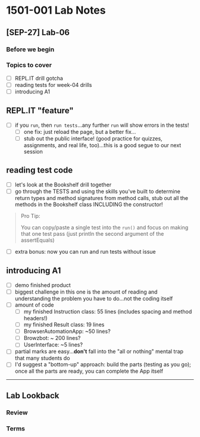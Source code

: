 # 1501-001 Lab Notes

## [SEP-27] Lab-06

### Before we begin

### Topics to cover

- [ ] REPL.IT drill gotcha
- [ ] reading tests for week-04 drills
- [ ] introducing A1

## REPL.IT "feature"

- [ ] if you `run`, then `run tests`...any further `run` will show errors in the tests!
  - [ ] one fix: just reload the page, but a better fix...
  - [ ] stub out the public interface! (good practice for quizzes, assignments, and real life, too)...this is a good segue to our next session

## reading test code

- [ ] let's look at the Bookshelf drill together
- [ ] go through the TESTS and using the skills you've built to determine return types and method signatures from method calls, stub out all the methods in the Bookshelf class INCLUDING the constructor!

> Pro Tip:
>
> You can copy/paste a single test into the `run()` and focus on making that one test pass (just println the second argument of the assertEquals)

- [ ] extra bonus: now you can run and run tests without issue

## introducing A1

- [ ] demo finished product
- [ ] biggest challenge in this one is the amount of reading and understanding the problem you have to do...not the coding itself
- [ ] amount of code
  - [ ] my finished Instruction class: 55 lines (includes spacing and method headers!)
  - [ ] my finished Result class: 19 lines
  - [ ] BrowserAutomationApp: ~50 lines?
  - [ ] Browzbot: ~ 200 lines?
  - [ ] UserInterface: ~5 lines?
- [ ] partial marks are easy...**don't** fall into the "all or nothing" mental trap that many students do
- [ ] I'd suggest a "bottom-up" approach: build the parts (testing as you go); once all the parts are ready, you can complete the App itself

---

## Lab Lookback

### Review

### Terms
